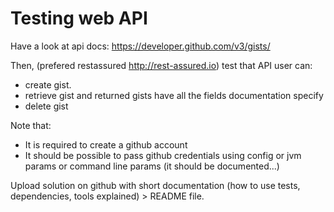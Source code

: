 
# Testing web API
Have a look at api docs:
https://developer.github.com/v3/gists/

Then, (prefered restassured http://rest-assured.io) test that API user can:

- create gist.
- retrieve gist and returned gists have all the fields documentation specify
- delete gist

Note that:
- It is required to create a github account
- It should be possible to pass github credentials using config or jvm params or command line params (it should be documented...)

Upload solution on github with short documentation (how to use tests, dependencies, tools
explained) > README file.
